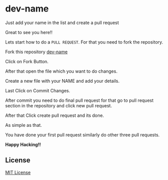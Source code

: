 # dev-name
Just add your name in the list and create a pull request

Great to see you here!!

Lets start how to do a `PULL REQUEST`.
For that you need to fork the repository.

Fork this repository 
[dev-name](https://github.com/HacktoberFest-CU/dev-name)

Click on Fork Button.

After that open the file which you want to do changes.

Create a new file with your NAME and add your details.

Last Click on Commit Changes.

After commit you need to do final pull request for that go to pull request section in the repository and click new pull request.

After that Click create pull request and its done.

As simple as that.

You have done your first pull request similarly do other three pull requests.

**Happy Hacking!!**

## License

[MIT License](LICENSE)
